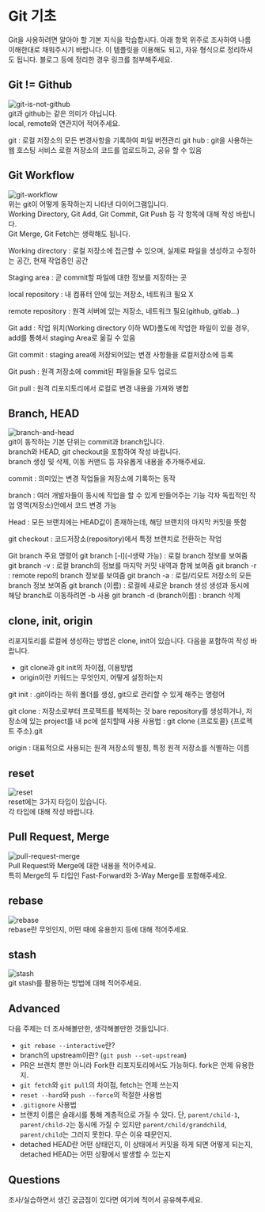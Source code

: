 # Git 기초
Git을 사용하려면 알아야 할 기본 지식을 학습합시다. 아래 항목 위주로 조사하여 나름 이해한대로 채워주시기 바랍니다. 이 템플릿을 이용해도 되고, 자유 형식으로 정리하셔도 됩니다. 블로그 등에 정리한 경우 링크를 첨부해주세요.

## Git != Github
![git-is-not-github](https://user-images.githubusercontent.com/51331195/160232512-3d6686ca-4ae3-4f11-a8d7-c893c0a7526a.png)  
git과 github는 같은 의미가 아닙니다.  
local, remote와 연관지어 적어주세요.

git : 로컬 저장소의 모든 변경사항을 기록하여 파일 버전관리
git hub : git을 사용하는 웹 호스팅 서비스
로컬 저장소의 코드를 업로드하고, 공유 할 수 있음

## Git Workflow
![git-workflow](https://cdn-media-1.freecodecamp.org/images/1*iL2J8k4ygQlg3xriKGimbQ.png)  
위는 git이 어떻게 동작하는지 나타낸 다이어그램입니다.  
Working Directory, Git Add, Git Commit, Git Push 등 각 항목에 대해 작성 바랍니다.  
Git Merge, Git Fetch는 생략해도 됩니다.

Working directory : 로컬 저장소에 접근할 수 있으며, 실제로 파일을 생성하고 수정하는 공간, 현재 작업중인 공간

Staging area : 곧 commit할 파일에 대한 정보를 저장하는 곳

local repository : 내 컴퓨터 안에 있는 저장소, 네트워크 필요 X

remote repository : 원격 서버에 있는 저장소, 네트워크 필요(github, gitlab...)

Git add : 작업 위치(Working directory 이하 WD)폴도에 작업한 파일이 있을 경우, add를 통해서 staging Area로 옮길 수 있음

Git commit : staging area에 저장되어있는 변경 사항들을 로컬저장소에 등록

Git push : 원격 저장소에 commit된 파일들을 모두 업로드

Git pull : 원격 리포지토리에서 로컬로 변경 내용을 가져와 병합

## Branch, HEAD
![branch-and-head](https://ihatetomatoes.net/wp-content/uploads/2020/04/07-head-pointer.png)  
git이 동작하는 기본 단위는 commit과 branch입니다.  
branch와 HEAD, git checkout을 포함하여 작성 바랍니다.  
branch 생성 및 삭제, 이동 커맨드 등 자유롭게 내용을 추가해주세요.

commit : 의미있는 변경 작업들을 저장소에 기록하는 동작

branch : 여러 개발자들이 동시에 작업을 할 수 있게 만들어주는 기능
각자 독립적인 작업 영역(저장소)안에서 코드 변경 가능

Head : 모든 브랜치에는 HEAD값이 존재하는데, 해당 브랜치의 마지막 커밋을 뜻함

git checkout : 코드저장소(repository)에서 특정 브랜치로 전환하는 작업


Git branch 주요 명령어
git branch [-l](-l생략 가능) : 로컬 branch 정보를 보여줌
git branch -v : 로컬 branch의 정보를 마지막 커밋 내역과 함께 보여줌
git branch -r : remote repo의 branch 정보를 보여줌
git branch -a : 로컬/리모트 저장소의 모든 branch 정보 보여줌
git branch (이름) : 로컬에 새로운 branch 생성
생성과 동시에 해당 branch로 이동하려면 -b 사용
git branch -d (branch이름) : branch 삭제


## clone, init, origin
리포지토리를 로컬에 생성하는 방법은 clone, init이 있습니다. 다음을 포함하여 작성 바랍니다.
- git clone과 git init의 차이점, 이용방법
- origin이란 키워드는 무엇인지, 어떻게 설정하는지

git init : .git이라는 하위 폴더를 생성, git으로 관리할 수 있게 해주는 명령어

git clone : 저장소로부터 프로젝트를 복제하는 것
bare repository를 생성하거나, 저장소에 있는 project를 내 pc에 설치할때 사용
사용법 : git clone {프로토콜} {프로젝트 주소}.git

origin : 대표적으로 사용되는 원격 저장소의 별칭, 특정 원격 저장소를 식별하는 이름

## reset
![reset](https://user-images.githubusercontent.com/51331195/160235594-8836570b-e8bf-484a-bb92-b2bd6d873066.png)  
reset에는 3가지 타입이 있습니다.  
각 타입에 대해 작성 바랍니다.

## Pull Request, Merge
![pull-request-merge](https://atlassianblog.wpengine.com/wp-content/uploads/bitbucket411-blog-1200x-branches2.png)  
Pull Request와 Merge에 대한 내용을 적어주세요.  
특히 Merge의 두 타입인 Fast-Forward와 3-Way Merge를 포함해주세요.

## rebase
![rebase](https://user-images.githubusercontent.com/51331195/160234052-7fe70f85-5906-4474-b809-782adae92b3c.png)  
rebase란 무엇인지, 어떤 때에 유용한지 등에 대해 적어주세요.

## stash
![stash](https://d8it4huxumps7.cloudfront.net/bites/wp-content/banners/2023/4/642a663eaff96_git_stash.png)  
git stash를 활용하는 방법에 대해 적어주세요.

## Advanced
다음 주제는 더 조사해볼만한, 생각해볼만한 것들입니다. 
- `git rebase --interactive`란?
- branch의 upstream이란? (`git push --set-upstream`)
- PR은 브랜치 뿐만 아니라 Fork한 리포지토리에서도 가능하다. fork은 언제 유용한지. 
- `git fetch`와 `git pull`의 차이점, fetch는 언제 쓰는지
- `reset --hard`와 `push --force`의 적절한 사용법
- `.gitignore` 사용법
- 브랜치 이름은 슬래시를 통해 계층적으로 가질 수 있다. 단, `parent/child-1`, `parent/child-2`는 동시에 가질 수 있지만 `parent/child/grandchild`, `parent/child`는 그러지 못한다. 무슨 이유 때문인지. 
- detached HEAD란 어떤 상태인지, 이 상태에서 커밋을 하게 되면 어떻게 되는지, detached HEAD는 어떤 상황에서 발생할 수 있는지

## Questions
조사/실습하면서 생긴 궁금점이 있다면 여기에 적어서 공유해주세요.
